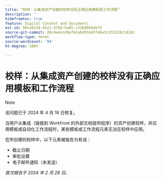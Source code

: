 ```yaml
---
title: “校样：从集成资产创建的校样没有正确应用模板和工作流程”
description: ''
hidefromtoc: true
feature: Digital Content and Documents
exl-id: 90ce6128-4521-476d-ba85-c51b86bbeb7d
source-git-commit: dbc4e4ecd9e7b2a6d01b43f46a3c2fd128c1d1dc
workflow-type: tm+mt
source-wordcount: '94'
ht-degree: 100%

---
```


# 校样：从集成资产创建的校样没有正确应用模板和工作流程

>[!NOTE]
>
>该问题已于 2024 年 4 月 18 日修复。

当用户从集成（链接到 Workfront 的外部文档提供程序）的资产创建校样，并应用模板或自动化工作流程时，某些模板或工作流程元素无法在校样中应用。

在所创建的校样中，以下元素被报告为有误：

* 截止日期
* 审批设置
* 电子邮件通知（未发送）

_首次报告于 2024 年 2 月 28 日。_
